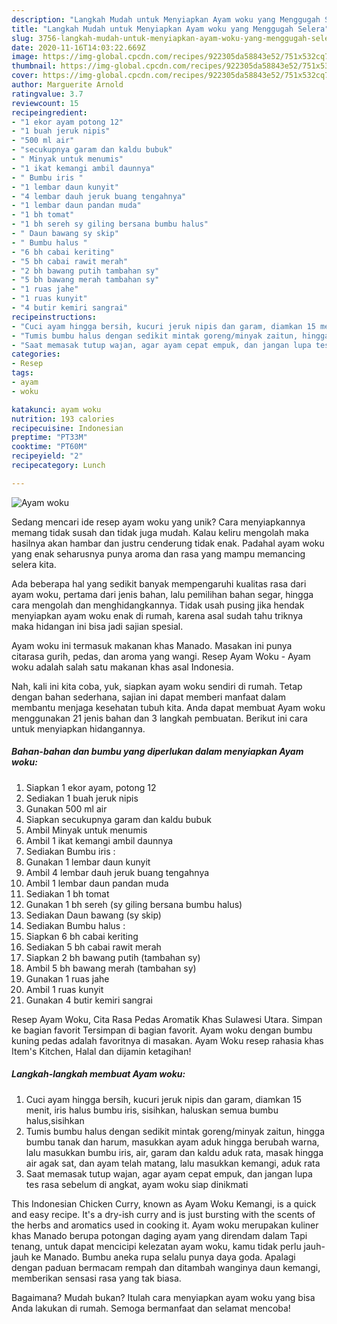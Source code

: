 ```yaml
---
description: "Langkah Mudah untuk Menyiapkan Ayam woku yang Menggugah Selera"
title: "Langkah Mudah untuk Menyiapkan Ayam woku yang Menggugah Selera"
slug: 3756-langkah-mudah-untuk-menyiapkan-ayam-woku-yang-menggugah-selera
date: 2020-11-16T14:03:22.669Z
image: https://img-global.cpcdn.com/recipes/922305da58843e52/751x532cq70/ayam-woku-foto-resep-utama.jpg
thumbnail: https://img-global.cpcdn.com/recipes/922305da58843e52/751x532cq70/ayam-woku-foto-resep-utama.jpg
cover: https://img-global.cpcdn.com/recipes/922305da58843e52/751x532cq70/ayam-woku-foto-resep-utama.jpg
author: Marguerite Arnold
ratingvalue: 3.7
reviewcount: 15
recipeingredient:
- "1 ekor ayam potong 12"
- "1 buah jeruk nipis"
- "500 ml air"
- "secukupnya garam dan kaldu bubuk"
- " Minyak untuk menumis"
- "1 ikat kemangi ambil daunnya"
- " Bumbu iris "
- "1 lembar daun kunyit"
- "4 lembar dauh jeruk buang tengahnya"
- "1 lembar daun pandan muda"
- "1 bh tomat"
- "1 bh sereh sy giling bersana bumbu halus"
- " Daun bawang sy skip"
- " Bumbu halus "
- "6 bh cabai keriting"
- "5 bh cabai rawit merah"
- "2 bh bawang putih tambahan sy"
- "5 bh bawang merah tambahan sy"
- "1 ruas jahe"
- "1 ruas kunyit"
- "4 butir kemiri sangrai"
recipeinstructions:
- "Cuci ayam hingga bersih, kucuri jeruk nipis dan garam, diamkan 15 menit, iris halus bumbu iris, sisihkan, haluskan semua bumbu halus,sisihkan"
- "Tumis bumbu halus dengan sedikit mintak goreng/minyak zaitun, hingga bumbu tanak dan harum, masukkan ayam aduk hingga berubah warna, lalu masukkan bumbu iris, air, garam dan kaldu aduk rata, masak hingga air agak sat, dan ayam telah matang, lalu masukkan kemangi, aduk rata"
- "Saat memasak tutup wajan, agar ayam cepat empuk, dan jangan lupa tes rasa sebelum di angkat, ayam woku siap dinikmati"
categories:
- Resep
tags:
- ayam
- woku

katakunci: ayam woku 
nutrition: 193 calories
recipecuisine: Indonesian
preptime: "PT33M"
cooktime: "PT60M"
recipeyield: "2"
recipecategory: Lunch

---
```



![Ayam woku](https://img-global.cpcdn.com/recipes/922305da58843e52/751x532cq70/ayam-woku-foto-resep-utama.jpg)

Sedang mencari ide resep ayam woku yang unik? Cara menyiapkannya memang tidak susah dan tidak juga mudah. Kalau keliru mengolah maka hasilnya akan hambar dan justru cenderung tidak enak. Padahal ayam woku yang enak seharusnya punya aroma dan rasa yang mampu memancing selera kita.

Ada beberapa hal yang sedikit banyak mempengaruhi kualitas rasa dari ayam woku, pertama dari jenis bahan, lalu pemilihan bahan segar, hingga cara mengolah dan menghidangkannya. Tidak usah pusing jika hendak menyiapkan ayam woku enak di rumah, karena asal sudah tahu triknya maka hidangan ini bisa jadi sajian spesial.

Ayam woku ini termasuk makanan khas Manado. Masakan ini punya citarasa gurih, pedas, dan aroma yang wangi. Resep Ayam Woku - Ayam woku adalah salah satu makanan khas asal Indonesia.


Nah, kali ini kita coba, yuk, siapkan ayam woku sendiri di rumah. Tetap dengan bahan sederhana, sajian ini dapat memberi manfaat dalam membantu menjaga kesehatan tubuh kita. Anda dapat membuat Ayam woku menggunakan 21 jenis bahan dan 3 langkah pembuatan. Berikut ini cara untuk menyiapkan hidangannya.

<!--inarticleads1-->

##### Bahan-bahan dan bumbu yang diperlukan dalam menyiapkan Ayam woku:

1. Siapkan 1 ekor ayam, potong 12
1. Sediakan 1 buah jeruk nipis
1. Gunakan 500 ml air
1. Siapkan secukupnya garam dan kaldu bubuk
1. Ambil  Minyak untuk menumis
1. Ambil 1 ikat kemangi ambil daunnya
1. Sediakan  Bumbu iris :
1. Gunakan 1 lembar daun kunyit
1. Ambil 4 lembar dauh jeruk buang tengahnya
1. Ambil 1 lembar daun pandan muda
1. Sediakan 1 bh tomat
1. Gunakan 1 bh sereh (sy giling bersana bumbu halus)
1. Sediakan  Daun bawang (sy skip)
1. Sediakan  Bumbu halus :
1. Siapkan 6 bh cabai keriting
1. Sediakan 5 bh cabai rawit merah
1. Siapkan 2 bh bawang putih (tambahan sy)
1. Ambil 5 bh bawang merah (tambahan sy)
1. Gunakan 1 ruas jahe
1. Ambil 1 ruas kunyit
1. Gunakan 4 butir kemiri sangrai


Resep Ayam Woku, Cita Rasa Pedas Aromatik Khas Sulawesi Utara. Simpan ke bagian favorit Tersimpan di bagian favorit. Ayam woku dengan bumbu kuning pedas adalah favoritnya di masakan. Ayam Woku resep rahasia khas Item&#39;s Kitchen, Halal dan dijamin ketagihan! 

<!--inarticleads2-->

##### Langkah-langkah membuat Ayam woku:

1. Cuci ayam hingga bersih, kucuri jeruk nipis dan garam, diamkan 15 menit, iris halus bumbu iris, sisihkan, haluskan semua bumbu halus,sisihkan
1. Tumis bumbu halus dengan sedikit mintak goreng/minyak zaitun, hingga bumbu tanak dan harum, masukkan ayam aduk hingga berubah warna, lalu masukkan bumbu iris, air, garam dan kaldu aduk rata, masak hingga air agak sat, dan ayam telah matang, lalu masukkan kemangi, aduk rata
1. Saat memasak tutup wajan, agar ayam cepat empuk, dan jangan lupa tes rasa sebelum di angkat, ayam woku siap dinikmati


This Indonesian Chicken Curry, known as Ayam Woku Kemangi, is a quick and easy recipe. It&#39;s a dry-ish curry and is just bursting with the scents of the herbs and aromatics used in cooking it. Ayam woku merupakan kuliner khas Manado berupa potongan daging ayam yang direndam dalam Tapi tenang, untuk dapat mencicipi kelezatan ayam woku, kamu tidak perlu jauh-jauh ke Manado. Bumbu aneka rupa selalu punya daya goda. Apalagi dengan paduan bermacam rempah dan ditambah wanginya daun kemangi, memberikan sensasi rasa yang tak biasa. 

Bagaimana? Mudah bukan? Itulah cara menyiapkan ayam woku yang bisa Anda lakukan di rumah. Semoga bermanfaat dan selamat mencoba!
